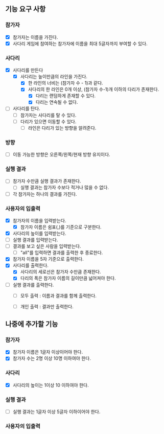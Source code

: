 ## 기능 요구 사항

### 참가자
- [x] 참가자는 이름을 가진다.
- [x] 사다리 게임에 참여하는 참가자에 이름을 최대 5글자까지 부여할 수 있다. 

### 사다리
- [x] 사다리를 만든다
  - [x] 사다리는 높이만큼의 라인을 가진다.
    - [x] 한 라인의 너비는 (참가자 수 - 1)과 같다.
    - [x] 사다리의 한 라인은 0개 이상, (참가자 수-1)개 이하의 다리가 존재한다. 
      - [x] 다리는 랜덤하게 존재할 수 있다.
      - [x] 다리는 연속될 수 없다.
- [ ] 사다리를 탄다.
  - [ ] 참가자는 사다리를 탈 수 있다.
  - [ ] 다리가 있으면 이동할 수 있다.
    - [ ] 라인은 다리가 있는 방향을 알려준다.

### 방향
- [ ] 이동 가능한 방향은 오른쪽/왼쪽/현재 방향 유지이다.
    
### 실행 결과
- [ ] 참가자 수만큼 실행 결과가 존재한다.
  - [ ] 실행 결과는 참가자 수보다 적거나 많을 수 없다.
- [ ] 각 참가자는 하나의 결과를 가진다.

### 사용자의 입출력
- [x] 참가자의 이름을 입력받는다.
  - [x] 참가자 이름은 쉼표(,)를 기준으로 구분한다.
- [x] 사다리의 높이를 입력받는다.
- [ ] 실행 결과를 입력받는다.
- [ ] 결과를 보고 싶은 사람을 입력받는다.
  - [ ] "all"를 입력하면 결과를 출력한 후 종료한다.
- [x] 참가자 이름을 5자 기준으로 출력한다.
- [x] 사다리를 출력한다.
  - [x] 사다리의 세로선은 참가자 수만큼 존재한다.
  - [x] 다리의 폭은 참가자 이름의 길이만큼 넓어져야 한다.
- [ ] 실행 결과를 출력한다.
  - [ ] 모두 출력 : 이름과 결과를 함께 출력한다.
  - [ ] 개인 출력 : 결과만 출력한다.
  

## 나중에 추가할 기능

### 참가자
- [x] 참가자 이름은 1글자 이상이어야 한다.
- [x] 참가자 수는 2명 이상 10명 이하여야 한다.
### 사다리
- [x] 사다리의 높이는 1이상 10 이하여야 한다.
### 실행 결과
- [ ] 실행 결과는 1글자 이상 5글자 이하이어야 한다.
### 사용자의 입출력
